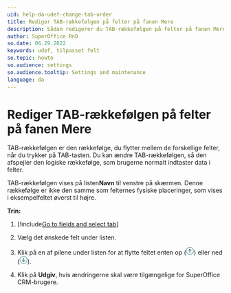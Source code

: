 ```yaml
---
uid: help-da-udef-change-tab-order
title: Rediger TAB-rækkefølgen på felter på fanen Mere
description: Sådan redigerer du TAB-rækkefølgen på felter på fanen Mere
author: SuperOffice RnD
so.date: 06.29.2022
keywords: udef, tilpasset felt
so.topic: howto
so.audience: settings
so.audience.tooltip: Settings and maintenance
language: da
---
```


# Rediger TAB-rækkefølgen på felter på fanen Mere

TAB-rækkefølgen er den rækkefølge, du flytter mellem de forskellige felter, når du trykker på TAB-tasten. Du kan ændre TAB-rækkefølgen, så den afspejler den logiske rækkefølge, som brugerne normalt indtaster data i felter.

TAB-rækkefølgen vises på listen**Navn** til venstre på skærmen. Denne rækkefølge er ikke den samme som felternes fysiske placeringer, som vises i eksempelfeltet øverst til højre.

**Trin:**

1. [!include[Go to fields and select tab](includes/goto-fields.md)]

1. Vælg det ønskede felt under listen.

1. Klik på en af pilene under listen for at flytte feltet enten op (![ikon][img1]) eller ned (![ikon][img2]).

1. Klik på **Udgiv**, hvis ændringerne skal være tilgængelige for SuperOffice CRM-brugere.

<!-- Referenced links -->

<!-- Referenced images -->
[img1]: ../../../../media/icons/arrow-up.png
[img2]: ../../../../media/icons/arrow-down.png

